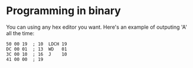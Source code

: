 # Programming in binary

You can using any hex editor you want. Here's an example of outputing 'A' all the time:

```
50 00 19  ; 10  LDCH 19 
DC 00 01  ; 13  WD   01
3C 00 10  ; 16  J    10
41 00 00  ; 19
```